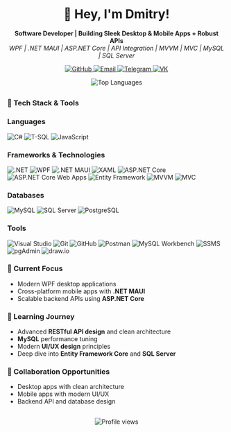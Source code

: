 <h1 align="center">👋 Hey, I'm Dmitry!</h1>

<p align="center">
  <b>Software Developer | Building Sleek Desktop & Mobile Apps + Robust APIs</b><br/>
  <i>WPF | .NET MAUI | ASP.NET Core | API Integration | MVVM | MVC | MySQL | SQL Server</i>
</p>

<p align="center">
  <a href="https://github.com/Rip0x1">
    <img src="https://img.shields.io/badge/GitHub-181717?style=flat-square&logo=github&logoColor=white" alt="GitHub" />
  </a>
  <a href="mailto:dimaslizh@gmail.com">
    <img src="https://img.shields.io/badge/Email-D14836?style=flat-square&logo=gmail&logoColor=white" alt="Email" />
  </a>
  <a href="https://t.me/rip0x1">
    <img src="https://img.shields.io/badge/Telegram-2CA5E0?style=flat-square&logo=telegram&logoColor=white" alt="Telegram" />
  </a>
  <a href="https://vk.com/rip0x1">
    <img src="https://img.shields.io/badge/VK-4680C2?style=flat-square&logo=vk&logoColor=white" alt="VK" />
  </a>
</p>

<p align="center">
  <img src="https://github-readme-stats.vercel.app/api/top-langs/?username=Rip0x1&layout=compact&theme=dracula&hide_border=true" alt="Top Languages" />
</p>

##

### 🚀 Tech Stack & Tools

### Languages
<p align="left">
  <img src="https://img.shields.io/badge/C%23-239120?style=flat-square&logo=c-sharp&logoColor=white" alt="C#" />
  <img src="https://img.shields.io/badge/T--SQL-007ACC?style=flat-square&logo=microsoftsqlserver&logoColor=white" alt="T-SQL" />
  <img src="https://img.shields.io/badge/JavaScript-CC2927?style=flat-square&logo=xaml&logoColor=white" alt="JavaScript" />
</p>

### Frameworks & Technologies
<p align="left"> <img src="https://img.shields.io/badge/.NET-512BD4?style=flat-square&logo=dotnet&logoColor=white" alt=".NET" /> <img src="https://img.shields.io/badge/WPF-5C2D91?style=flat-square&logo=windows&logoColor=white" alt="WPF" /> <img src="https://img.shields.io/badge/.NET%20MAUI-512BD4?style=flat-square&logo=dotnet&logoColor=white" alt=".NET MAUI" /> <img src="https://img.shields.io/badge/XAML-0C54C2?style=flat-square&logo=xaml&logoColor=white" alt="XAML" /> <img src="https://img.shields.io/badge/ASP.NET%20Core-512BD4?style=flat-square&logo=dotnet&logoColor=white" alt="ASP.NET Core" /> <img src="https://img.shields.io/badge/ASP.NET%20Core%20Web%20Apps-512BD4?style=flat-square&logo=dotnet&logoColor=white" alt="ASP.NET Core Web Apps" /> <img src="https://img.shields.io/badge/Entity%20Framework-6DB33F?style=flat-square&logo=entity-framework&logoColor=white" alt="Entity Framework" /> <img src="https://img.shields.io/badge/MVVM-007ACC?style=flat-square&logo=visualstudio&logoColor=white" alt="MVVM" /> <img src="https://img.shields.io/badge/MVC-007ACC?style=flat-square&logo=visualstudio&logoColor=white" alt="MVC" /> </p>

### Databases
<p align="left"> <img src="https://img.shields.io/badge/MySQL-4479A1?style=flat-square&logo=mysql&logoColor=white" alt="MySQL" /> <img src="https://img.shields.io/badge/SQL%20Server-CC2927?style=flat-square&logo=microsoftsqlserver&logoColor=white" alt="SQL Server" /> <img src="https://img.shields.io/badge/PostgreSQL-336791?style=flat-square&logo=postgresql&logoColor=white" alt="PostgreSQL" /> </p>

### Tools
<p align="left"> <img src="https://img.shields.io/badge/Visual%20Studio-5C2D91?style=flat-square&logo=visualstudio&logoColor=white" alt="Visual Studio" /> <img src="https://img.shields.io/badge/Git-F05032?style=flat-square&logo=git&logoColor=white" alt="Git" /> <img src="https://img.shields.io/badge/GitHub-181717?style=flat-square&logo=github&logoColor=white" alt="GitHub" /> <img src="https://img.shields.io/badge/Postman-FF6C37?style=flat-square&logo=postman&logoColor=white" alt="Postman" /> <img src="https://img.shields.io/badge/MySQL%20Workbench-4479A1?style=flat-square&logo=mysql&logoColor=white" alt="MySQL Workbench" /> <img src="https://img.shields.io/badge/SSMS-CC2927?style=flat-square&logo=microsoftsqlserver&logoColor=white" alt="SSMS" /> <img src="https://img.shields.io/badge/pgAdmin-336791?style=flat-square&logo=postgresql&logoColor=white" alt="pgAdmin" /> <img src="https://img.shields.io/badge/draw.io-F08705?style=flat-square&logo=diagrams.net&logoColor=white" alt="draw.io" /> </p>

### 🔭 Current Focus

- Modern WPF desktop applications
- Cross-platform mobile apps with **.NET MAUI**
- Scalable backend APIs using **ASP.NET Core**

### 🌱 Learning Journey

- Advanced **RESTful API design** and clean architecture
- **MySQL** performance tuning
- Modern **UI/UX design** principles
- Deep dive into **Entity Framework Core** and **SQL Server**

### 👯 Collaboration Opportunities

- Desktop apps with clean architecture
- Mobile apps with modern UI/UX
- Backend API and database design

##

<p align="center">
  <img src="https://komarev.com/ghpvc/?username=Rip0x1&color=brightgreen" alt="Profile views" />
</p>
